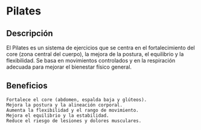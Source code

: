 # Pilates

## Descripción

El Pilates es un sistema de ejercicios que se centra en el fortalecimiento del core (zona central del cuerpo), la mejora de la postura, el equilibrio y la flexibilidad. Se basa en movimientos controlados y en la respiración adecuada para mejorar el bienestar físico general.

## Beneficios

    Fortalece el core (abdomen, espalda baja y glúteos).
    Mejora la postura y la alineación corporal.
    Aumenta la flexibilidad y el rango de movimiento.
    Mejora el equilibrio y la estabilidad.
    Reduce el riesgo de lesiones y dolores musculares.